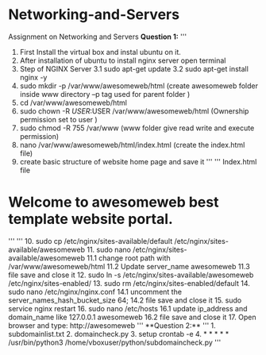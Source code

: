 # Networking-and-Servers
Assignment on Networking and Servers
**Question 1:**
'''
1. First Install the virtual box and instal ubuntu on it.
2. After installation of ubuntu to install nginx server open terminal
3. Step of NGINX Server
	3.1 sudo apt-get update
	3.2 sudo apt-get install nginx -y
4. sudo mkdir -p /var/www/awesomeweb/html 		(create awesomeweb folder inside www directory –p tag used for parent folder )
5. cd /var/www/awesomeweb/html
6. sudo chown -R $USER:$USER /var/www/awesomeweb/html 		(Ownership permission set to user )
7. sudo chmod -R 755 /var/www			(www folder give read write and execute permission)
8. nano /var/www/awesomeweb/html/index.html	(create the index.html file)
9. create basic structure of website home page and save it
'''
'''
Index.html file
<html>
<head>
<title>Awesomeweb</title>
</head>
<body>
<h1>Welcome to awesomeweb best template website portal.</h1>
</body>
</html>
'''
'''
10. sudo cp /etc/nginx/sites-available/default /etc/nginx/sites-available/awesomeweb
11. sudo nano /etc/nginx/sites-available/awesomeweb
	11.1 change root path with /var/www/awesomeweb/html
	11.2 Update server_name awesomeweb
	11.3 file save and close it
12. sudo ln -s /etc/nginx/sites-available/awesomeweb /etc/nginx/sites-enabled/
13. sudo rm /etc/nginx/sites-enabled/default
14. sudo nano /etc/nginx/nginx.conf
	14.1 uncomment the server_names_hash_bucket_size 64;
	14.2 file save and close it
15. sudo service nginx restart
16. sudo nano /etc/hosts
	16.1 update ip_address and domain_name like 127.0.0.1 awesomeweb
	16.2 file save and close it
17. Open browser and type: http://awesomeweb
'''
**Question 2:**
'''
1. subdomainlist.txt
2. domaincheck.py
3. setup crontab -e
4. * * * * * /usr/bin/python3 /home/vboxuser/python/subdomaincheck.py
'''

